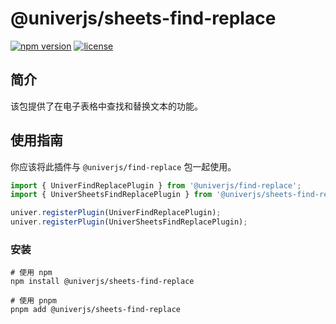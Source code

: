 # @univerjs/sheets-find-replace

[![npm version](https://img.shields.io/npm/v/@univerjs/sheets-find-replace)](https://npmjs.org/package/@univerjs/sheets-find-replace)
[![license](https://img.shields.io/npm/l/@univerjs/sheets-find-replace)](https://img.shields.io/npm/l/@univerjs/sheets-find-replace)

## 简介

该包提供了在电子表格中查找和替换文本的功能。

## 使用指南

你应该将此插件与 `@univerjs/find-replace` 包一起使用。

```ts
import { UniverFindReplacePlugin } from '@univerjs/find-replace';
import { UniverSheetsFindReplacePlugin } from '@univerjs/sheets-find-replace';

univer.registerPlugin(UniverFindReplacePlugin);
univer.registerPlugin(UniverSheetsFindReplacePlugin);
```

### 安装

```shell
# 使用 npm
npm install @univerjs/sheets-find-replace

# 使用 pnpm
pnpm add @univerjs/sheets-find-replace
```
